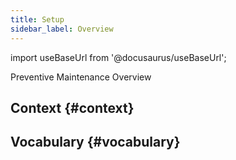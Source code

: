 ```yaml
---
title: Setup
sidebar_label: Overview
---
```


import useBaseUrl from '@docusaurus/useBaseUrl'; 

<span className="hero__title">Preventive Maintenance Overview</span>


## Context {#context}


## Vocabulary {#vocabulary}

